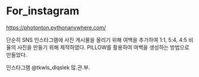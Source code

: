 # For_instagram

https://photonton.pythonanywhere.com/

단순히 SNS 인스타그램에 사진 게시물을 올리기 위해 여백을 추가하여 1:1, 5:4, 4:5 비율의 사진을 만들기 위해 제작하였다.
PILLOW를 활용하여 여백을 생성하는 방법으로 만들었다.

인스타그램 @tkwls_dlqslek 많.관.부.
